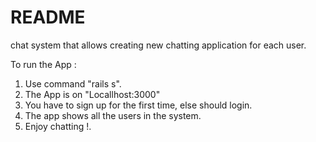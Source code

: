 # README


chat system that allows creating new  chatting application for each user.


To run the App :

1. Use command "rails s".
2. The App is on "Locallhost:3000"
5. You have to sign up for the first time, else should login.
6. The app shows all the users in the system.
7. Enjoy chatting !.
